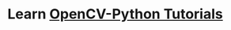 # Learn [OpenCV-Python Tutorials](https://docs.opencv.org/master/da/df6/tutorial_py_table_of_contents_setup.html)


